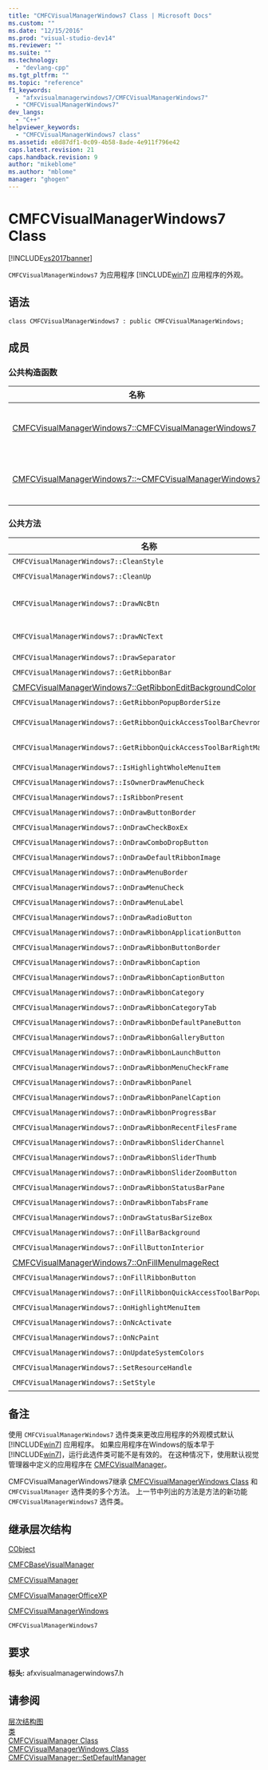 ```yaml
---
title: "CMFCVisualManagerWindows7 Class | Microsoft Docs"
ms.custom: ""
ms.date: "12/15/2016"
ms.prod: "visual-studio-dev14"
ms.reviewer: ""
ms.suite: ""
ms.technology: 
  - "devlang-cpp"
ms.tgt_pltfrm: ""
ms.topic: "reference"
f1_keywords: 
  - "afxvisualmanagerwindows7/CMFCVisualManagerWindows7"
  - "CMFCVisualManagerWindows7"
dev_langs: 
  - "C++"
helpviewer_keywords: 
  - "CMFCVisualManagerWindows7 class"
ms.assetid: e8d87df1-0c09-4b58-8ade-4e911f796e42
caps.latest.revision: 21
caps.handback.revision: 9
author: "mikeblome"
ms.author: "mblome"
manager: "ghogen"
---
```

# CMFCVisualManagerWindows7 Class
[!INCLUDE[vs2017banner](../../assembler/inline/includes/vs2017banner.md)]

`CMFCVisualManagerWindows7` 为应用程序 [!INCLUDE[win7](../../build/includes/win7_md.md)] 应用程序的外观。  
  
## 语法  
  
```  
class CMFCVisualManagerWindows7 : public CMFCVisualManagerWindows;  
```  
  
## 成员  
  
### 公共构造函数  
  
|名称|说明|  
|--------|--------|  
|[CMFCVisualManagerWindows7::CMFCVisualManagerWindows7](../Topic/CMFCVisualManagerWindows7::CMFCVisualManagerWindows7.md)|默认构造函数。|  
|[CMFCVisualManagerWindows7::~CMFCVisualManagerWindows7](../Topic/CMFCVisualManagerWindows7::~CMFCVisualManagerWindows7.md)|默认析构函数。|  
  
### 公共方法  
  
|名称|说明|  
|--------|--------|  
|`CMFCVisualManagerWindows7::CleanStyle`|清除当前视觉样式并重置默认视觉样式。|  
|`CMFCVisualManagerWindows7::CleanUp`|清除所有在用户界面中的对象并重置菜单。|  
|`CMFCVisualManagerWindows7::DrawNcBtn`|在非工作区绘制一个按钮）。  框架使用此方法绘制，最小化、最大化，关闭并还原按钮在窗架的右上角。  当程序使用非Aero主题时，不会调用此方法。|  
|`CMFCVisualManagerWindows7::DrawNcText`|在非工作区绘制文本在框架。  框架在标题栏使用此方法绘制应用程序标题在框架窗口的顶部。|  
|`CMFCVisualManagerWindows7::DrawSeparator`|绘制在 [CMFCToolBar Class](../../mfc/reference/cmfctoolbar-class.md)的分隔符。|  
|`CMFCVisualManagerWindows7::GetRibbonBar`|检索 [CMFCRibbonBar Class](../../mfc/reference/cmfcribbonbar-class.md) 与用户界面。|  
|[CMFCVisualManagerWindows7::GetRibbonEditBackgroundColor](../Topic/CMFCVisualManagerWindows7::GetRibbonEditBackgroundColor.md)|获取功能区编辑框背景色。|  
|`CMFCVisualManagerWindows7::GetRibbonPopupBorderSize`|重写 [CMFCVisualManager::GetRibbonPopupBorderSize](../Topic/CMFCVisualManager::GetRibbonPopupBorderSize.md)|  
|`CMFCVisualManagerWindows7::GetRibbonQuickAccessToolBarChevronOffset`|重写 [CMFCVisualManager::GetRibbonQuickAccessToolBarChevronOffset](../Topic/CMFCVisualManager::GetRibbonQuickAccessToolBarChevronOffset.md)|  
|`CMFCVisualManagerWindows7::GetRibbonQuickAccessToolBarRightMargin`|重写 [CMFCVisualManager::GetRibbonQuickAccessToolBarRightMargin](../Topic/CMFCVisualManager::GetRibbonQuickAccessToolBarRightMargin.md)|  
|`CMFCVisualManagerWindows7::IsHighlightWholeMenuItem`|重写 [CMFCVisualManagerWindows::IsHighlightWholeMenuItem](../Topic/CMFCVisualManagerWindows::IsHighlightWholeMenuItem.md)|  
|`CMFCVisualManagerWindows7::IsOwnerDrawMenuCheck`|重写 [CMFCVisualManager::IsOwnerDrawMenuCheck](../Topic/CMFCVisualManager::IsOwnerDrawMenuCheck.md)|  
|`CMFCVisualManagerWindows7::IsRibbonPresent`|确定 `CMFCRibbonBar` 是否存在且变为可见的。|  
|`CMFCVisualManagerWindows7::OnDrawButtonBorder`|重写 [CMFCVisualManagerWindows::OnDrawButtonBorder](../Topic/CMFCVisualManagerWindows::OnDrawButtonBorder.md)|  
|`CMFCVisualManagerWindows7::OnDrawCheckBoxEx`|重写 [CMFCVisualManagerWindows::OnDrawCheckBoxEx](../Topic/CMFCVisualManagerWindows::OnDrawCheckBoxEx.md)|  
|`CMFCVisualManagerWindows7::OnDrawComboDropButton`|重写 [CMFCVisualManagerWindows::OnDrawComboDropButton](../Topic/CMFCVisualManagerWindows::OnDrawComboDropButton.md)|  
|`CMFCVisualManagerWindows7::OnDrawDefaultRibbonImage`|重写 [CMFCVisualManager::OnDrawDefaultRibbonImage](../Topic/CMFCVisualManager::OnDrawDefaultRibbonImage.md)|  
|`CMFCVisualManagerWindows7::OnDrawMenuBorder`|重写 [CMFCVisualManagerWindows::OnDrawMenuBorder](../Topic/CMFCVisualManagerWindows::OnDrawMenuBorder.md)|  
|`CMFCVisualManagerWindows7::OnDrawMenuCheck`|重写 [CMFCVisualManager::OnDrawMenuCheck](../Topic/CMFCVisualManager::OnDrawMenuCheck.md)|  
|`CMFCVisualManagerWindows7::OnDrawMenuLabel`|重写 [CMFCVisualManager::OnDrawMenuLabel](../Topic/CMFCVisualManager::OnDrawMenuLabel.md)|  
|`CMFCVisualManagerWindows7::OnDrawRadioButton`|重写 `CMFCVisualManager::OnDrawRadioButton`|  
|`CMFCVisualManagerWindows7::OnDrawRibbonApplicationButton`|重写 [CMFCVisualManager::OnDrawRibbonApplicationButton](../Topic/CMFCVisualManager::OnDrawRibbonApplicationButton.md)|  
|`CMFCVisualManagerWindows7::OnDrawRibbonButtonBorder`|重写 [CMFCVisualManager::OnDrawRibbonButtonBorder](../Topic/CMFCVisualManager::OnDrawRibbonButtonBorder.md)|  
|`CMFCVisualManagerWindows7::OnDrawRibbonCaption`|重写 [CMFCVisualManager::OnDrawRibbonCaption](../Topic/CMFCVisualManager::OnDrawRibbonCaption.md)|  
|`CMFCVisualManagerWindows7::OnDrawRibbonCaptionButton`|重写 [CMFCVisualManager::OnDrawRibbonCaptionButton](../Topic/CMFCVisualManager::OnDrawRibbonCaptionButton.md)|  
|`CMFCVisualManagerWindows7::OnDrawRibbonCategory`|重写 [CMFCVisualManager::OnDrawRibbonCategory](../Topic/CMFCVisualManager::OnDrawRibbonCategory.md)|  
|`CMFCVisualManagerWindows7::OnDrawRibbonCategoryTab`|重写 [CMFCVisualManager::OnDrawRibbonCategoryTab](../Topic/CMFCVisualManager::OnDrawRibbonCategoryTab.md)|  
|`CMFCVisualManagerWindows7::OnDrawRibbonDefaultPaneButton`|重写 [CMFCVisualManager::OnDrawRibbonDefaultPaneButton](../Topic/CMFCVisualManager::OnDrawRibbonDefaultPaneButton.md)|  
|`CMFCVisualManagerWindows7::OnDrawRibbonGalleryButton`|重写 [CMFCVisualManager::OnDrawRibbonGalleryButton](../Topic/CMFCVisualManager::OnDrawRibbonGalleryButton.md)|  
|`CMFCVisualManagerWindows7::OnDrawRibbonLaunchButton`|重写 `CMFCVisualManager::OnDrawRibbonLaunchButton`|  
|`CMFCVisualManagerWindows7::OnDrawRibbonMenuCheckFrame`|重写 [CMFCVisualManager::OnDrawRibbonMenuCheckFrame](../Topic/CMFCVisualManager::OnDrawRibbonMenuCheckFrame.md)|  
|`CMFCVisualManagerWindows7::OnDrawRibbonPanel`|重写 [CMFCVisualManager::OnDrawRibbonPanel](../Topic/CMFCVisualManager::OnDrawRibbonPanel.md)|  
|`CMFCVisualManagerWindows7::OnDrawRibbonPanelCaption`|重写 [CMFCVisualManager::OnDrawRibbonPanelCaption](../Topic/CMFCVisualManager::OnDrawRibbonPanelCaption.md)|  
|`CMFCVisualManagerWindows7::OnDrawRibbonProgressBar`|重写 [CMFCVisualManager::OnDrawRibbonProgressBar](../Topic/CMFCVisualManager::OnDrawRibbonProgressBar.md)|  
|`CMFCVisualManagerWindows7::OnDrawRibbonRecentFilesFrame`|重写 [CMFCVisualManager::OnDrawRibbonRecentFilesFrame](../Topic/CMFCVisualManager::OnDrawRibbonRecentFilesFrame.md)|  
|`CMFCVisualManagerWindows7::OnDrawRibbonSliderChannel`|重写 [CMFCVisualManager::OnDrawRibbonSliderChannel](../Topic/CMFCVisualManager::OnDrawRibbonSliderChannel.md)|  
|`CMFCVisualManagerWindows7::OnDrawRibbonSliderThumb`|重写 [CMFCVisualManager::OnDrawRibbonSliderThumb](../Topic/CMFCVisualManager::OnDrawRibbonSliderThumb.md)|  
|`CMFCVisualManagerWindows7::OnDrawRibbonSliderZoomButton`|重写 [CMFCVisualManager::OnDrawRibbonSliderZoomButton](../Topic/CMFCVisualManager::OnDrawRibbonSliderZoomButton.md)|  
|`CMFCVisualManagerWindows7::OnDrawRibbonStatusBarPane`|重写 [CMFCVisualManager::OnDrawRibbonStatusBarPane](../Topic/CMFCVisualManager::OnDrawRibbonStatusBarPane.md)|  
|`CMFCVisualManagerWindows7::OnDrawRibbonTabsFrame`|重写 [CMFCVisualManager::OnDrawRibbonTabsFrame](../Topic/CMFCVisualManager::OnDrawRibbonTabsFrame.md)|  
|`CMFCVisualManagerWindows7::OnDrawStatusBarSizeBox`|重写 [CMFCVisualManagerWindows::OnDrawStatusBarSizeBox](../Topic/CMFCVisualManagerWindows::OnDrawStatusBarSizeBox.md)|  
|`CMFCVisualManagerWindows7::OnFillBarBackground`|重写 [CMFCVisualManagerWindows::OnFillBarBackground](../Topic/CMFCVisualManagerWindows::OnFillBarBackground.md)|  
|`CMFCVisualManagerWindows7::OnFillButtonInterior`|重写 [CMFCVisualManagerWindows::OnFillButtonInterior](../Topic/CMFCVisualManagerWindows::OnFillButtonInterior.md)|  
|[CMFCVisualManagerWindows7::OnFillMenuImageRect](../Topic/CMFCVisualManagerWindows7::OnFillMenuImageRect.md)|在菜单项的图像周围时，加载区框架调用此方法。|  
|`CMFCVisualManagerWindows7::OnFillRibbonButton`|重写 [CMFCVisualManager::OnFillRibbonButton](../Topic/CMFCVisualManager::OnFillRibbonButton.md)|  
|`CMFCVisualManagerWindows7::OnFillRibbonQuickAccessToolBarPopup`|重写 [CMFCVisualManager::OnFillRibbonQuickAccessToolBarPopup](../Topic/CMFCVisualManager::OnFillRibbonQuickAccessToolBarPopup.md)|  
|`CMFCVisualManagerWindows7::OnHighlightMenuItem`|重写 [CMFCVisualManagerWindows::OnHighlightMenuItem](../Topic/CMFCVisualManagerWindows::OnHighlightMenuItem.md)|  
|`CMFCVisualManagerWindows7::OnNcActivate`|重写 [CMFCVisualManager::OnNcActivate](../Topic/CMFCVisualManager::OnNcActivate.md)|  
|`CMFCVisualManagerWindows7::OnNcPaint`|重写 [CMFCVisualManager::OnNcPaint](../Topic/CMFCVisualManager::OnNcPaint.md)|  
|`CMFCVisualManagerWindows7::OnUpdateSystemColors`|重写 [CMFCVisualManagerWindows::OnUpdateSystemColors](../Topic/CMFCVisualManagerWindows::OnUpdateSystemColors.md)|  
|`CMFCVisualManagerWindows7::SetResourceHandle`|设置描述视觉管理器的属性的资源句柄。|  
|`CMFCVisualManagerWindows7::SetStyle`|设置 `CMFCVisualManagerWindows7` GUI的配色方案。|  
  
## 备注  
 使用 `CMFCVisualManagerWindows7` 选件类来更改应用程序的外观模式默认 [!INCLUDE[win7](../../build/includes/win7_md.md)] 应用程序。  如果应用程序在Windows的版本早于 [!INCLUDE[win7](../../build/includes/win7_md.md)]，运行此选件类可能不是有效的。  在这种情况下，使用默认视觉管理器中定义的应用程序在 [CMFCVisualManager](../../mfc/reference/cmfcvisualmanager-class.md)。  
  
 CMFCVisualManagerWindows7继承 [CMFCVisualManagerWindows Class](../../mfc/reference/cmfcvisualmanagerwindows-class.md) 和 `CMFCVisualManager` 选件类的多个方法。  上一节中列出的方法是方法的新功能 `CMFCVisualManagerWindows7` 选件类。  
  
## 继承层次结构  
 [CObject](../../mfc/reference/cobject-class.md)  
  
 [CMFCBaseVisualManager](../../mfc/reference/cmfcbasevisualmanager-class.md)  
  
 [CMFCVisualManager](../../mfc/reference/cmfcvisualmanager-class.md)  
  
 [CMFCVisualManagerOfficeXP](../../mfc/reference/cmfcvisualmanagerofficexp-class.md)  
  
 [CMFCVisualManagerWindows](../../mfc/reference/cmfcvisualmanagerwindows-class.md)  
  
 `CMFCVisualManagerWindows7`  
  
## 要求  
 **标头:** afxvisualmanagerwindows7.h  
  
## 请参阅  
 [层次结构图](../../mfc/hierarchy-chart.md)   
 [类](../../mfc/reference/mfc-classes.md)   
 [CMFCVisualManager Class](../../mfc/reference/cmfcvisualmanager-class.md)   
 [CMFCVisualManagerWindows Class](../../mfc/reference/cmfcvisualmanagerwindows-class.md)   
 [CMFCVisualManager::SetDefaultManager](../Topic/CMFCVisualManager::SetDefaultManager.md)